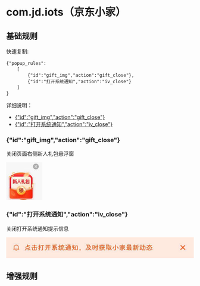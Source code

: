 # com.jd.iots（京东小家）

## 基础规则

快速复制:
```
{"popup_rules":
    [
        {"id":"gift_img","action":"gift_close"},
        {"id":"打开系统通知","action":"iv_close"}
    ]
}
```
详细说明：
- [{"id":"gift_img","action":"gift_close"}](#idgift_imgactiongift_close)
- [{"id":"打开系统通知","action":"iv_close"}](#id打开系统通知actioniv_close)

### {"id":"gift_img","action":"gift_close"}
关闭页面右侧新人礼包悬浮窗

![](./assets/页面右侧新人礼包悬浮窗.jpg)

### {"id":"打开系统通知","action":"iv_close"}
关闭打开系统通知提示信息

![](./assets/打开系统通知提示信息.jpg)

## 增强规则
